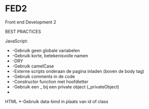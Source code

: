 FED2
====

Front end Development 2


BEST PRACTICES

JavaScript:
* -Gebruik geen globale variabelen
* -Gebruik korte, betekenisvolle namen
* -DRY
* -Gebruik camelCase
* -Externe scripts onderaan de pagina inladen (boven de body tag)
* -Gebruik comments in de code
* -Constructor function met hoofdletter
* -Gebruik een _ bij een private object (_privateObject)
* 
HTML
*-Gebruik data-bind in plaats van id of class
